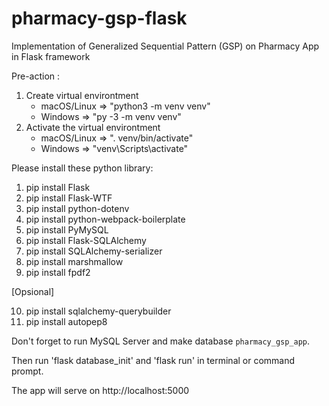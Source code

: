 # pharmacy-gsp-flask
Implementation of Generalized Sequential Pattern (GSP) on Pharmacy App in Flask framework

Pre-action :
1. Create virtual environtment
	- macOS/Linux => "python3 -m venv venv"
	- Windows => "py -3 -m venv venv"
2. Activate the virtual environtment
	- macOS/Linux => ". venv/bin/activate"
	- Windows => "venv\Scripts\activate"

Please install these python library:

 1. pip install Flask
 2. pip install Flask-WTF
 3. pip install python-dotenv
 4. pip install python-webpack-boilerplate
 5. pip install PyMySQL
 6. pip install Flask-SQLAlchemy
 7. pip install SQLAlchemy-serializer
 8. pip install marshmallow
 9. pip install fpdf2

[Opsional]

10. pip install sqlalchemy-querybuilder
11. pip install autopep8

Don't forget to run MySQL Server and make database `pharmacy_gsp_app`.

Then run 'flask database_init' and 'flask run' in terminal or command prompt.

The app will serve on http://localhost:5000
